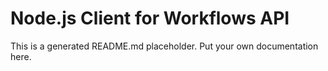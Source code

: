 # Node.js Client for Workflows API
This is a generated README.md placeholder. Put your own documentation here.